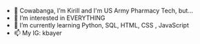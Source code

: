 - 👋 Cowabanga, I’m Kirill and I'm US Army Pharmacy Tech, but...
- 👀 I’m interested in EVERYTHING
- 🌱 I’m currently learning Python, SQL, HTML, CSS , JavaScript
- 📫 My IG: kbayer

<!---
bayer2517/bayer2517 is a ✨ special ✨ repository because its `README.md` (this file) appears on your GitHub profile.
You can click the Preview link to take a look at your changes.
--->
